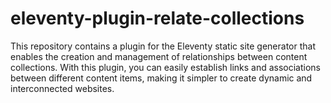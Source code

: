 # eleventy-plugin-relate-collections
This repository contains a plugin for the Eleventy static site generator that enables the creation and management of relationships between content collections. With this plugin, you can easily establish links and associations between different content items, making it simpler to create dynamic and interconnected websites.
